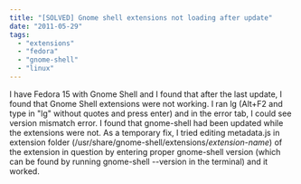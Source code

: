 ```yaml
---
title: "[SOLVED] Gnome shell extensions not loading after update"
date: "2011-05-29"
tags: 
  - "extensions"
  - "fedora"
  - "gnome-shell"
  - "linux"
---
```


I have Fedora 15 with Gnome Shell and I found that after the last update, I found that Gnome Shell extensions were not working. I ran lg (Alt+F2 and type in "lg" without quotes and press enter) and in the error tab, I could see version mismatch error. I found that gnome-shell had been updated while the extensions were not. As a temporary fix, I tried editing metadata.js in extension folder (/usr/share/gnome-shell/extensions/_extension-name_) of the extension in question by entering proper gnome-shell version (which can be found by running gnome-shell --version in the terminal) and it worked.
